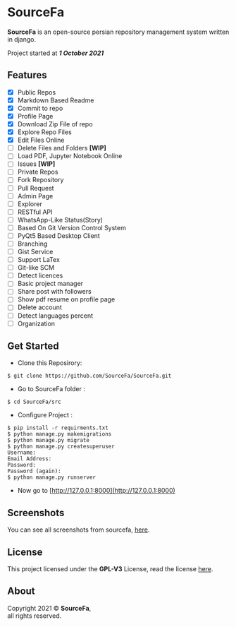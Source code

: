 # SourceFa

**SourceFa** is an open-source persian repository management system written in django.

Project started at ***1 October 2021***

## Features
- [x] Public Repos
- [x] Markdown Based Readme
- [x] Commit to repo 
- [x] Profile Page
- [x] Download Zip File of repo
- [x] Explore Repo Files
- [x] Edit Files Online 
- [ ] Delete Files and Folders **[WIP]**
- [ ] Load PDF, Jupyter Notebook Online
- [ ] Issues **[WIP]**
- [ ] Private Repos
- [ ] Fork Repository 
- [ ] Pull Request 
- [ ] Admin Page
- [ ] Explorer
- [ ] RESTful API
- [ ] WhatsApp-Like Status(Story)
- [ ] Based On Git Version Control System
- [ ] PyQt5 Based Desktop Client
- [ ] Branching
- [ ] Gist Service
- [ ] Support LaTex
- [ ] Git-like SCM
- [ ] Detect licences
- [ ] Basic project manager
- [ ] Share post with followers
- [ ] Show pdf resume on profile page
- [ ] Delete account
- [ ] Detect languages percent
- [ ] Organization

## Get Started
- Clone this Reposirory:
```
$ git clone https://github.com/SourceFa/SourceFa.git
```
- Go to SourceFa folder :
```
$ cd SourceFa/src
```
- Configure Project :
```
$ pip install -r requirments.txt
$ python manage.py makemigrations
$ python manage.py migrate
$ python manage.py createsuperuser
Username:
Email Address:
Password:
Password (again):
$ python manage.py runserver
```
- Now go to [http://127.0.0.1:8000](http://127.0.0.1:8000)
## Screenshots
You can see all screenshots from sourcefa, [here](/screenshots/).
## License
This project licensed under the **GPL-V3** License, read the license [here](LICENSE).

## About
Copyright 2021 &copy; **SourceFa**, \
all rights reserved.
